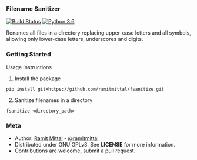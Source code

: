 ### Filename Sanitizer

[![Build Status](https://travis-ci.org/ramitmittal/fsanitize.svg?branch=master)](https://travis-ci.org/ramitmittal/fsanitize)
[![Python 3.6](https://img.shields.io/badge/python-3.6-blue.svg)](https://www.python.org/downloads/release/python-360/)


Renames all files in a directory replacing upper-case letters and all symbols, allowing only lower-case letters, underscores and digits.


### Getting Started


Usage Instructions  

1. Install the package
```
pip install git+https://github.com/ramitmittal/fsanitize.git
```
2. Sanitize filenames in a directory
```
fsanitize <directory_path>
```

### Meta
* Author: [Ramit Mittal](https://ramitmittal.com) - [@ramitmittal](https://github.com/ramitmittal)
* Distributed under GNU GPLv3. See **LICENSE** for more information.
* Contributions are welcome, submit a pull request.
